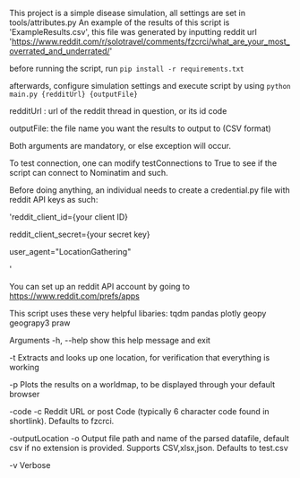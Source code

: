 This project is a simple disease simulation, all settings are set in tools/attributes.py
An example of the results of this script is 'ExampleResults.csv', this file was generated by inputting reddit url 'https://www.reddit.com/r/solotravel/comments/fzcrci/what_are_your_most_overrated_and_underrated/'

before running the script, run `pip install -r requirements.txt`

afterwards, configure simulation settings and execute script by using `python main.py {redditUrl} {outputFile}`

redditUrl : url of the reddit thread in question, or its id code

outputFile: the file name you want the results to output to (CSV format)



Both arguments are mandatory, or else exception will occur.

To test connection, one can modify testConnections to True to see if the script can connect to Nominatim and such.



Before doing anything, an individual needs to create a credential.py file with reddit API keys as such:

'reddit_client_id={your client ID}

reddit_client_secret={your secret key}

user_agent="LocationGathering"

'

You can set up an reddit API account by going to https://www.reddit.com/prefs/apps

This script uses these very helpful libaries:
tqdm
pandas
plotly
geopy
geograpy3
praw

Arguments
-h, --help          show this help message and exit

-t                  Extracts and looks up one location, for verification that everything is working

-p                  Plots the results on a worldmap, to be displayed through your default browser

-code -c            Reddit URL or post Code (typically 6 character code found in shortlink). Defaults to fzcrci.

-outputLocation -o  Output file path and name of the parsed datafile, default csv if no extension is provided. Supports CSV,xlsx,json. Defaults to test.csv

-v                  Verbose
